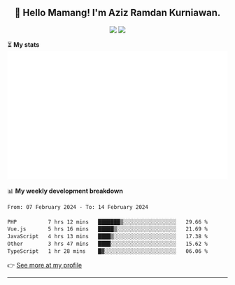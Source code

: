 <h2 align="center">👋 Hello Mamang! I'm Aziz Ramdan Kurniawan.</h2>  
<p align="center">
  <img src="https://komarev.com/ghpvc/?username=azizramdan">
  <img src="https://wakatime.com/badge/user/90056fa0-4c31-4eca-954e-2a3ac05896f9.svg">
</p>
    
⏳ **My stats**  
![](https://raw.githubusercontent.com/azizramdan/github-stats/master/generated/overview.svg#gh-dark-mode-only)

📊 **My weekly development breakdown**
<!--START_SECTION:waka-->

```txt
From: 07 February 2024 - To: 14 February 2024

PHP          7 hrs 12 mins   ███████▒░░░░░░░░░░░░░░░░░   29.66 %
Vue.js       5 hrs 16 mins   █████▒░░░░░░░░░░░░░░░░░░░   21.69 %
JavaScript   4 hrs 13 mins   ████▒░░░░░░░░░░░░░░░░░░░░   17.38 %
Other        3 hrs 47 mins   ████░░░░░░░░░░░░░░░░░░░░░   15.62 %
TypeScript   1 hr 28 mins    █▓░░░░░░░░░░░░░░░░░░░░░░░   06.06 %
```

<!--END_SECTION:waka-->
👉 [See more at my profile](https://wakatime.com/@azizramdan)
***
